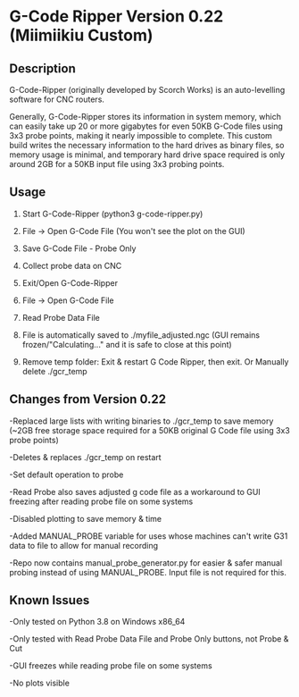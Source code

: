 # G-Code Ripper Version 0.22 (Miimiikiu Custom)

## Description

G-Code-Ripper (originally developed by Scorch Works) is an auto-levelling software for CNC routers.

Generally, G-Code-Ripper stores its information in system memory, which can easily take up 20 or more gigabytes for even 50KB G-Code files using 3x3 probe points, making it nearly impossible to complete. This custom build writes the necessary information to the hard drives as binary files, so memory usage is minimal, and temporary hard drive space required is only around 2GB for a 50KB input file using 3x3 probing points.

## Usage

1. Start G-Code-Ripper (python3 g-code-ripper.py) 

2. File -> Open G-Code File (You won't see the plot on the GUI)

3. Save G-Code File - Probe Only  

4. Collect probe data on CNC 

5. Exit/Open G-Code-Ripper 

6. File -> Open G-Code File 

7. Read Probe Data File 

8. File is automatically saved to ./myfile_adjusted.ngc (GUI remains frozen/"Calculating..." and it is safe to close at this point) 

9. Remove temp folder: Exit & restart G Code Ripper, then exit. Or Manually delete ./gcr_temp

## Changes from Version 0.22

-Replaced large lists with writing binaries to ./gcr_temp to save memory (~2GB free storage space required for a 50KB original G Code file using 3x3 probe points)

-Deletes & replaces ./gcr_temp on restart

-Set default operation to probe

-Read Probe also saves adjusted g code file as a workaround to GUI freezing after reading probe file on some systems

-Disabled plotting to save memory & time

-Added MANUAL_PROBE variable for uses whose machines can't write G31 data to file to allow for manual recording

-Repo now contains manual_probe_generator.py for easier & safer manual probing instead of using MANUAL_PROBE. Input file is not required for this.

## Known Issues

-Only tested on Python 3.8 on Windows x86_64 

-Only tested with Read Probe Data File and Probe Only buttons, not Probe & Cut

-GUI freezes while reading probe file on some systems

-No plots visible

